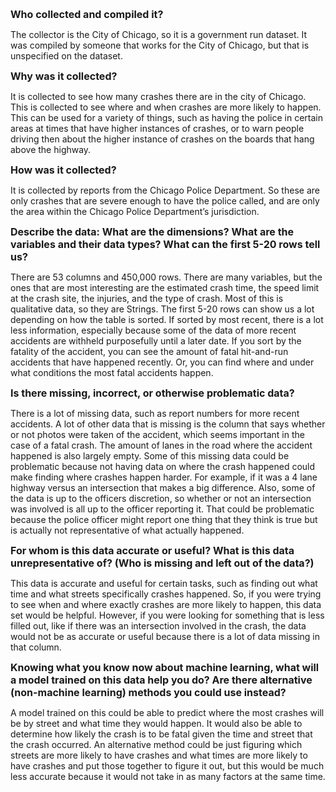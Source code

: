 <span style= "font-size:16px"> **Who collected and compiled it?**</span>

The collector is the City of Chicago, so it is a government run dataset. It was compiled by someone that works for the City of Chicago, but that is unspecified on the dataset.

<span style= "font-size:16px"> **Why was it collected?**</span>

It is collected to see how many crashes there are in the city of Chicago. This is collected to see where and when crashes are more likely to happen. This can be used for a variety of things, such as having the police in certain areas at times that have higher instances of crashes, or to warn people driving then about the higher instance of crashes on the boards that hang above the highway.

<span style= "font-size:16px"> **How was it collected?**</span>

It is collected by reports from the Chicago Police Department. So these are only crashes that are severe enough to have the police called, and are only the area within the Chicago Police Department’s jurisdiction. 

<span style= "font-size:16px"> **Describe the data: What are the dimensions? What are the variables and their data types? What can the first 5-20 rows tell us?**</span>

There are 53 columns and 450,000 rows. There are many variables, but the ones that are most interesting are the estimated crash time, the speed limit at the crash site, the injuries, and the type of crash. Most of this is qualitative data, so they are Strings. The first 5-20 rows can show us a lot depending on how the table is sorted. If sorted by most recent, there is a lot less information, especially because some of the data of more recent accidents are withheld purposefully until a later date. If you sort by the fatality of the accident, you can see the amount of fatal hit-and-run accidents that have happened recently. Or, you can find where and under  what conditions the most fatal accidents happen.

<span style= "font-size:16px"> **Is there missing, incorrect, or otherwise problematic data?**</span>

There is a lot of missing data, such as report numbers for more recent accidents. A lot of other data that is missing is the column that says whether or not photos were taken of the accident, which seems important in the case of a fatal crash. The amount of lanes in the road where the accident happened is also largely empty. Some of this missing data could be problematic because not having data on where the crash happened could make finding where crashes happen harder. For example, if it was a 4 lane highway versus an intersection that makes a big difference. Also, some of the data is up to the officers discretion, so whether or not an intersection was involved is all up to the officer reporting it. That could be problematic because the police officer might report one thing that they think is true but is actually not representative of what actually happened. 

<span style= "font-size:16px"> **For whom is this data accurate or useful? What is this data unrepresentative of? (Who is missing and left out of the data?)**</span>

This data is accurate and useful for certain tasks, such as finding out what time and what streets specifically crashes happened. So, if you were trying to see when and where exactly crashes are more likely to happen, this data set would be helpful. However, if you were looking for something that is less filled out, like if there was an intersection involved in the crash, the data would not be as accurate or useful because there is a lot of data missing in that column.

<span style= "font-size:16px"> **Knowing what you know now about machine learning, what will a model trained on this data help you do? Are there alternative (non-machine learning) methods you could use instead?**</span>

A model trained on this could be able to predict where the most crashes will be by street and what time they would happen. It would also be able to determine how likely the crash is to be fatal given the time and street that the crash occurred. An alternative method could be just figuring which streets are more likely to have crashes and what times are more likely to have crashes and put those together to figure it out, but this would be much less accurate because it would not take in as many factors at the same time. 



